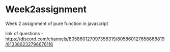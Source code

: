 # Week2assignment
Week 2 assignment of pure function in javascript

link of questions - https://discord.com/channels/805860127097356319/805860127658868819/813386232796676116
